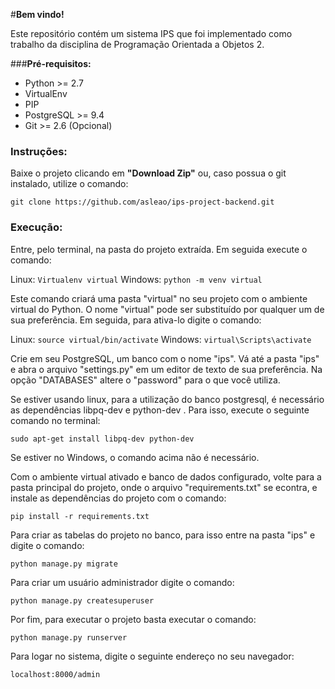 #**Bem vindo!** 

Este repositório contém um sistema IPS que foi implementado como trabalho da disciplina de Programação Orientada a Objetos 2. 

###**Pré-requisitos:**

* Python >= 2.7
* VirtualEnv
* PIP
* PostgreSQL >= 9.4
* Git >= 2.6 (Opcional)

### **Instruções:**

Baixe o projeto clicando em **"Download Zip"** ou, caso possua o git instalado, utilize o comando:

`git clone https://github.com/asleao/ips-project-backend.git`

### Execução:

Entre, pelo terminal, na pasta do projeto extraída. Em seguida execute o comando:

Linux: `Virtualenv virtual`
Windows: `python -m venv virtual`

Este comando criará uma pasta "virtual" no seu projeto com o ambiente virtual do Python. O nome "virtual" pode ser substituído por qualquer um de sua preferência. Em seguida, para ativa-lo digite o comando:

Linux: `source virtual/bin/activate`
Windows: `virtual\Scripts\activate`

Crie em seu PostgreSQL, um banco com o nome "ips". Vá até a pasta "ips" e abra o arquivo "settings.py" em um editor de texto de sua preferência. Na opção "DATABASES" altere o "password" para o que você utiliza.

Se estiver usando linux, para a utilização do banco postgresql, é necessário as dependências libpq-dev e python-dev . Para isso, execute o seguinte comando no terminal:

`sudo apt-get install libpq-dev python-dev`

Se estiver no Windows, o comando acima não é necessário.

Com o ambiente virtual ativado e banco de dados configurado, volte para a pasta principal do projeto, onde o arquivo "requirements.txt" se econtra, e instale as dependências do projeto com o comando:

`pip install -r requirements.txt`

Para criar as tabelas do projeto no banco, para isso entre na pasta "ips" e digite o comando:

`python manage.py migrate`

Para criar um usuário administrador digite o comando:

`python manage.py createsuperuser`

Por fim, para executar o projeto basta executar o comando:

`python manage.py runserver`

Para logar no sistema, digite o seguinte endereço no seu navegador:

`localhost:8000/admin`
